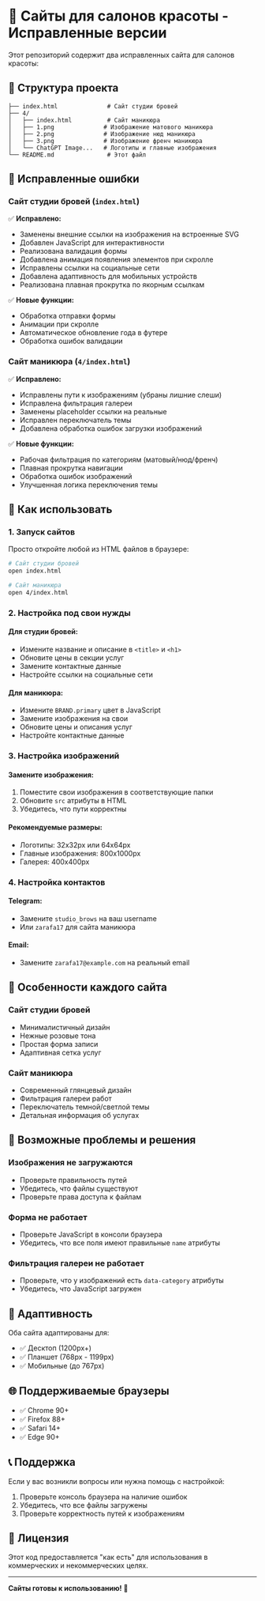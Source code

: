 # 🎨 Сайты для салонов красоты - Исправленные версии

Этот репозиторий содержит два исправленных сайта для салонов красоты:

## 📁 Структура проекта

```
├── index.html              # Сайт студии бровей
├── 4/
│   ├── index.html          # Сайт маникюра
│   ├── 1.png              # Изображение матового маникюра
│   ├── 2.png              # Изображение нюд маникюра
│   ├── 3.png              # Изображение френч маникюра
│   └── ChatGPT Image...   # Логотипы и главные изображения
└── README.md               # Этот файл
```

## 🔧 Исправленные ошибки

### Сайт студии бровей (`index.html`)

✅ **Исправлено:**
- Заменены внешние ссылки на изображения на встроенные SVG
- Добавлен JavaScript для интерактивности
- Реализована валидация формы
- Добавлена анимация появления элементов при скролле
- Исправлены ссылки на социальные сети
- Добавлена адаптивность для мобильных устройств
- Реализована плавная прокрутка по якорным ссылкам

✅ **Новые функции:**
- Обработка отправки формы
- Анимации при скролле
- Автоматическое обновление года в футере
- Обработка ошибок валидации

### Сайт маникюра (`4/index.html`)

✅ **Исправлено:**
- Исправлены пути к изображениям (убраны лишние слеши)
- Исправлена фильтрация галереи
- Заменены placeholder ссылки на реальные
- Исправлен переключатель темы
- Добавлена обработка ошибок загрузки изображений

✅ **Новые функции:**
- Рабочая фильтрация по категориям (матовый/нюд/френч)
- Плавная прокрутка навигации
- Обработка ошибок изображений
- Улучшенная логика переключения темы

## 🚀 Как использовать

### 1. Запуск сайтов

Просто откройте любой из HTML файлов в браузере:

```bash
# Сайт студии бровей
open index.html

# Сайт маникюра
open 4/index.html
```

### 2. Настройка под свои нужды

#### Для студии бровей:
- Измените название и описание в `<title>` и `<h1>`
- Обновите цены в секции услуг
- Замените контактные данные
- Настройте ссылки на социальные сети

#### Для маникюра:
- Измените `BRAND.primary` цвет в JavaScript
- Замените изображения на свои
- Обновите цены и описания услуг
- Настройте контактные данные

### 3. Настройка изображений

#### Замените изображения:
1. Поместите свои изображения в соответствующие папки
2. Обновите `src` атрибуты в HTML
3. Убедитесь, что пути корректны

#### Рекомендуемые размеры:
- Логотипы: 32x32px или 64x64px
- Главные изображения: 800x1000px
- Галерея: 400x400px

### 4. Настройка контактов

#### Telegram:
- Замените `studio_brows` на ваш username
- Или `zarafa17` для сайта маникюра

#### Email:
- Замените `zarafa17@example.com` на реальный email

## 🎯 Особенности каждого сайта

### Сайт студии бровей
- Минималистичный дизайн
- Нежные розовые тона
- Простая форма записи
- Адаптивная сетка услуг

### Сайт маникюра
- Современный глянцевый дизайн
- Фильтрация галереи работ
- Переключатель темной/светлой темы
- Детальная информация об услугах

## 🐛 Возможные проблемы и решения

### Изображения не загружаются
- Проверьте правильность путей
- Убедитесь, что файлы существуют
- Проверьте права доступа к файлам

### Форма не работает
- Проверьте JavaScript в консоли браузера
- Убедитесь, что все поля имеют правильные `name` атрибуты

### Фильтрация галереи не работает
- Проверьте, что у изображений есть `data-category` атрибуты
- Убедитесь, что JavaScript загружен

## 📱 Адаптивность

Оба сайта адаптированы для:
- ✅ Десктоп (1200px+)
- ✅ Планшет (768px - 1199px)
- ✅ Мобильные (до 767px)

## 🌐 Поддерживаемые браузеры

- ✅ Chrome 90+
- ✅ Firefox 88+
- ✅ Safari 14+
- ✅ Edge 90+

## 📞 Поддержка

Если у вас возникли вопросы или нужна помощь с настройкой:

1. Проверьте консоль браузера на наличие ошибок
2. Убедитесь, что все файлы загружены
3. Проверьте корректность путей к изображениям

## 📝 Лицензия

Этот код предоставляется "как есть" для использования в коммерческих и некоммерческих целях.

---

**Сайты готовы к использованию! 🎉**
